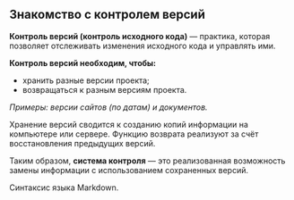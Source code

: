 
## **Знакомство с контролем версий**

**Контроль версий (контроль исходного кода)** — практика, которая позволяет отслеживать изменения исходного кода и управлять ими.

**Контроль версий необходим, чтобы:**
* хранить разные версии проекта;
* возвращаться к разным версиям проекта.

*Примеры: версии сайтов (по датам) и документов.*

Хранение версий сводится к созданию копий информации на компьютере или сервере. Функцию возврата реализуют за счёт восстановления предыдущих версий.

Таким образом, **система контроля** — это реализованная возможность замены информации с использованием сохраненных версий.






Синтаксис языка Markdown.